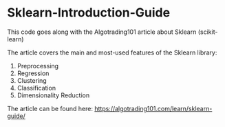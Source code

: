 # Sklearn-Introduction-Guide

This code goes along with the Algotrading101 article about Sklearn (scikit-learn)

The article covers the main and most-used features of the Sklearn library:

1. Preprocessing
2. Regression
3. Clustering
4. Classification
5. Dimensionality Reduction

The article can be found here: https://algotrading101.com/learn/sklearn-guide/
